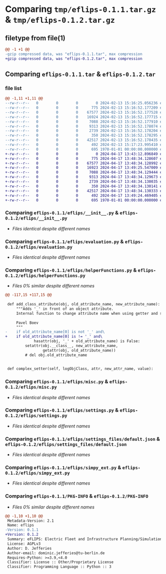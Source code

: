 # Comparing `tmp/eflips-0.1.1.tar.gz` & `tmp/eflips-0.1.2.tar.gz`

## filetype from file(1)

```diff
@@ -1 +1 @@
-gzip compressed data, was "eflips-0.1.1.tar", max compression
+gzip compressed data, was "eflips-0.1.2.tar", max compression
```

## Comparing `eflips-0.1.1.tar` & `eflips-0.1.2.tar`

### file list

```diff
@@ -1,11 +1,11 @@
--rw-r--r--   0        0        0        0 2024-02-13 15:16:25.056236 eflips-0.1.1/README.md
--rw-r--r--   0        0        0      775 2024-02-13 15:16:52.177209 eflips-0.1.1/eflips/__init__.py
--rw-r--r--   0        0        0    67577 2024-02-13 15:16:52.177528 eflips-0.1.1/eflips/evaluation.py
--rw-r--r--   0        0        0    16924 2024-02-13 15:16:52.177715 eflips-0.1.1/eflips/helperFunctions.py
--rw-r--r--   0        0        0     7088 2024-02-13 15:16:52.177910 eflips-0.1.1/eflips/misc.py
--rw-r--r--   0        0        0     9313 2024-02-13 15:16:52.178074 eflips-0.1.1/eflips/settings.py
--rw-r--r--   0        0        0     2739 2024-02-13 15:16:52.178204 eflips-0.1.1/eflips/settings_files/default.json
--rw-r--r--   0        0        0      350 2024-02-13 15:16:52.178295 eflips-0.1.1/eflips/settings_files/exampledata.json
--rw-r--r--   0        0        0    42517 2024-02-13 15:16:52.178435 eflips-0.1.1/eflips/simpy_ext.py
--rw-r--r--   0        0        0      492 2024-02-13 15:17:23.995410 eflips-0.1.1/pyproject.toml
--rw-r--r--   0        0        0      695 1970-01-01 00:00:00.000000 eflips-0.1.1/PKG-INFO
+-rw-r--r--   0        0        0        0 2024-04-17 13:43:12.896849 eflips-0.1.2/README.md
+-rw-r--r--   0        0        0      775 2024-04-17 13:48:34.128607 eflips-0.1.2/eflips/__init__.py
+-rw-r--r--   0        0        0    67577 2024-04-17 13:48:34.128992 eflips-0.1.2/eflips/evaluation.py
+-rw-r--r--   0        0        0    16923 2024-04-17 13:49:25.547009 eflips-0.1.2/eflips/helperFunctions.py
+-rw-r--r--   0        0        0     7088 2024-04-17 13:48:34.129444 eflips-0.1.2/eflips/misc.py
+-rw-r--r--   0        0        0     9313 2024-04-17 13:48:34.129673 eflips-0.1.2/eflips/settings.py
+-rw-r--r--   0        0        0     2739 2024-04-17 13:48:34.130035 eflips-0.1.2/eflips/settings_files/default.json
+-rw-r--r--   0        0        0      350 2024-04-17 13:48:34.130141 eflips-0.1.2/eflips/settings_files/exampledata.json
+-rw-r--r--   0        0        0    42517 2024-04-17 13:48:34.130333 eflips-0.1.2/eflips/simpy_ext.py
+-rw-r--r--   0        0        0      492 2024-04-17 13:49:24.469405 eflips-0.1.2/pyproject.toml
+-rw-r--r--   0        0        0      695 1970-01-01 00:00:00.000000 eflips-0.1.2/PKG-INFO
```

### Comparing `eflips-0.1.1/eflips/__init__.py` & `eflips-0.1.2/eflips/__init__.py`

 * *Files identical despite different names*

### Comparing `eflips-0.1.1/eflips/evaluation.py` & `eflips-0.1.2/eflips/evaluation.py`

 * *Files identical despite different names*

### Comparing `eflips-0.1.1/eflips/helperFunctions.py` & `eflips-0.1.2/eflips/helperFunctions.py`

 * *Files 0% similar despite different names*

```diff
@@ -117,15 +117,15 @@
 
 def add_class_attribute(obj, old_attribute_name, new_attribute_name):
     """Adds '_' in front of an object attribute.
     Internal function to change attribute name when using getter and setter
 
     Pavel Boev
     """
-    if old_attribute_name[0] is not '_' and\
+    if old_attribute_name[0] is != '_' and\
             hasattr(obj, '_' + old_attribute_name) is False:
         setattr(obj.__class__, new_attribute_name,
                 getattr(obj, old_attribute_name))
         # del obj.old_attribute_name
 
 
 def complex_setter(self, logObjClass, attr, new_attr_name, value):
```

### Comparing `eflips-0.1.1/eflips/misc.py` & `eflips-0.1.2/eflips/misc.py`

 * *Files identical despite different names*

### Comparing `eflips-0.1.1/eflips/settings.py` & `eflips-0.1.2/eflips/settings.py`

 * *Files identical despite different names*

### Comparing `eflips-0.1.1/eflips/settings_files/default.json` & `eflips-0.1.2/eflips/settings_files/default.json`

 * *Files identical despite different names*

### Comparing `eflips-0.1.1/eflips/simpy_ext.py` & `eflips-0.1.2/eflips/simpy_ext.py`

 * *Files identical despite different names*

### Comparing `eflips-0.1.1/PKG-INFO` & `eflips-0.1.2/PKG-INFO`

 * *Files 0% similar despite different names*

```diff
@@ -1,10 +1,10 @@
 Metadata-Version: 2.1
 Name: eflips
-Version: 0.1.1
+Version: 0.1.2
 Summary: eFLIPS: Electric Fleet and Infrastructure Planning/Simulation
 License: AGPLv3
 Author: D. Jefferies
 Author-email: dominic.jefferies@tu-berlin.de
 Requires-Python: >=3.9,<4.0
 Classifier: License :: Other/Proprietary License
 Classifier: Programming Language :: Python :: 3
```

